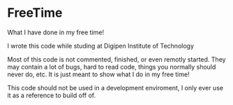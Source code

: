 # FreeTime
What I have done in my free time!

I wrote this code while studing at Digipen Institute of Technology

Most of this code is not commented, finished, or even remotly started.  They may contain a lot of bugs, hard to read code, things you normally should never do, etc. It is just meant to show what I do in my free time!

This code should not be used in a development enviroment, I only ever use it as a reference to build off of.
